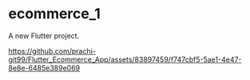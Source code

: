 # ecommerce_1

A new Flutter project.

https://github.com/prachi-git99/Flutter_Ecommerce_App/assets/83897459/f747cbf5-5ae1-4e47-8e8e-6485e389e069


